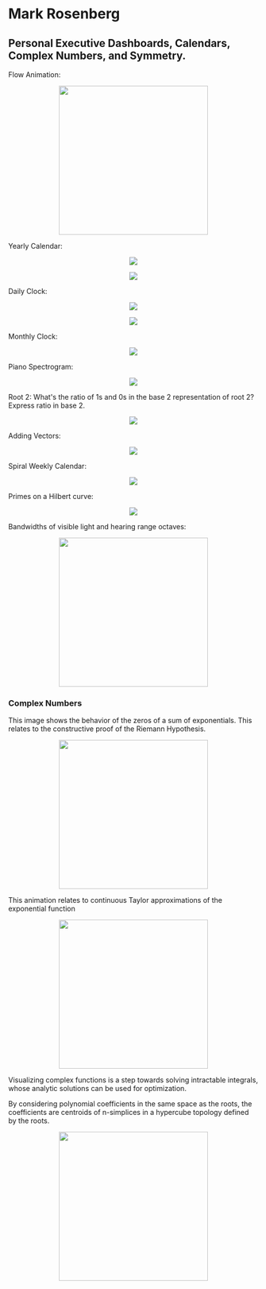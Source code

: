 # Mark Rosenberg

## Personal Executive Dashboards, Calendars, Complex Numbers, and Symmetry.


Flow Animation:
<p align="center">
  <img width="300" height="300" src="https://tauself.github.io/ezgif-1-f80c8a5383e6.gif">
</p>

Yearly Calendar:
<p align="center">
  <img src="https://tauself.github.io/4_yearlySpiralCalendarPhotos_101819_8.jpg">
</p>

<p align="center">
  <img src="https://tauself.github.io/yearlySpiralCalendarPhotos_101019_12.jpg">
</p>

Daily Clock:
<p align="center">
  <img src="https://tauself.github.io/daily12hourSpiralCalendarPhotos_092319_4.jpg">
</p>

<p align="center">
  <img src="https://tauself.github.io/dailySpiralCalendarPhotos_092319_4.jpg">
</p>

Monthly Clock:
<p align="center">
  <img src="https://tauself.github.io/monthlySpiralCalendarPhotos_092319_18.jpg">
</p>

Piano Spectrogram:
<p align="center">
  <img src="https://tauself.github.io/Unknown2.png">
</p>

Root 2: What's the ratio of 1s and 0s in the base 2 representation of root 2? Express ratio in base 2.
<p align="center">
  <img src="https://tauself.github.io/root2_052719_30.jpg">
</p>

Adding Vectors:
<p align="center">
  <img src="https://tauself.github.io/addVectors052319_3.jpg">
</p>

Spiral Weekly Calendar:
<p align="center">
  <img src="https://tauself.github.io/spiralDesktop_090919_1.jpg">
</p>

Primes on a Hilbert curve:
<p align="center">
  <img src="https://tauself.github.io/HilbertPrimes.png">
</p>

Bandwidths of visible light and hearing range octaves:
<p align="center">
  <img width="300" height="300" src="https://tauself.github.io/bandwidths.png">
</p>

### Complex Numbers

This image shows the behavior of the zeros of a sum of exponentials. This relates to the constructive proof of the Riemann Hypothesis.
<p align="center">
  <img width="300" height="300" src="https://tauself.github.io/ExpZeros2.png">
</p>

This animation relates to continuous Taylor approximations of the exponential function 

<p align="center">
  <img width="300" height="300" src="https://tauself.github.io/ezgif-5-a17819ac3b.gif">
</p>

Visualizing complex functions is a step towards solving intractable integrals, whose analytic solutions can be used for optimization. 

By considering polynomial coefficients in the same space as the roots, the coefficients are centroids of n-simplices in a hypercube topology defined by the roots. 

<p align="center">
  <img width="300" height="300" src="https://tauself.github.io/Quartic.png">
</p>






